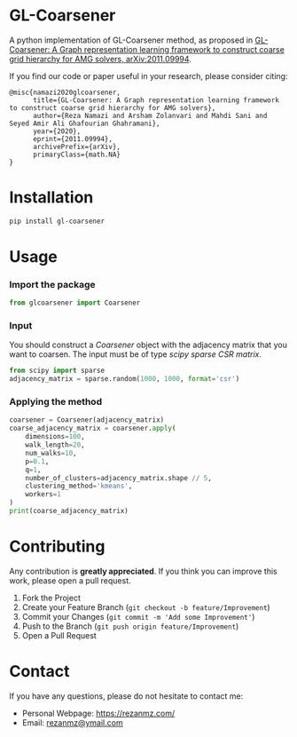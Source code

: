 # GL-Coarsener
A python implementation of GL-Coarsener method, as proposed in [GL-Coarsener: A Graph representation learning framework to construct coarse grid hierarchy for AMG solvers, arXiv:2011.09994](https://arxiv.org/abs/2011.09994).

If you find our code or paper useful in your research, please consider citing:
```
@misc{namazi2020glcoarsener,
      title={GL-Coarsener: A Graph representation learning framework to construct coarse grid hierarchy for AMG solvers}, 
      author={Reza Namazi and Arsham Zolanvari and Mahdi Sani and Seyed Amir Ali Ghafourian Ghahramani},
      year={2020},
      eprint={2011.09994},
      archivePrefix={arXiv},
      primaryClass={math.NA}
}
```

# Installation
```bash
pip install gl-coarsener
```

# Usage
### Import the package
```python
from glcoarsener import Coarsener
```
### Input
You should construct a _Coarsener_ object with the adjacency matrix that you want to coarsen. The input must be of type _scipy sparse CSR matrix_.
```python
from scipy import sparse
adjacency_matrix = sparse.random(1000, 1000, format='csr')
```
### Applying the method
```python
coarsener = Coarsener(adjacency_matrix)
coarse_adjacency_matrix = coarsener.apply(
    dimensions=100,
    walk_length=20,
    num_walks=10,
    p=0.1,
    q=1,
    number_of_clusters=adjacency_matrix.shape // 5,
    clustering_method='kmeans',
    workers=1
)
print(coarse_adjacency_matrix)
```
# Contributing
Any contribution is **greatly appreciated**. If you think you can improve this work, please open a pull request.

1. Fork the Project
2. Create your Feature Branch (`git checkout -b feature/Improvement`)
3. Commit your Changes (`git commit -m 'Add some Improvement'`)
4. Push to the Branch (`git push origin feature/Improvement`)
5. Open a Pull Request

# Contact
If you have any questions, please do not hesitate to contact me:
- Personal Webpage: https://rezanmz.com/
- Email: rezanmz@ymail.com